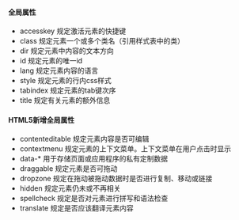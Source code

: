  

#### 全局属性

* accesskey 规定激活元素的快捷键
* class 规定元素一个或多个类名（引用样式表中的类）
* dir 规定元素中内容的文本方向
* id 规定元素的唯一id
* lang 规定元素内容的语言
* style 规定元素的行内css样式
* tabindex 规定元素的tab键次序
* title 规定有关元素的额外信息

#### HTML5新增全局属性

* contenteditable 规定元素内容是否可编辑
* contextmenu 规定元素的上下文菜单。上下文菜单在用户点击时显示
* data-* 用于存储页面或应用程序的私有定制数据
* draggable 规定元素是否可拖动
* dropzone 规定在拖动被拖动数据时是否进行复制、移动或链接
* hidden 规定元素仍未或不再相关
* spellcheck 规定是否对元素进行拼写和语法检查
* translate 规定是否应该翻译元素内容

